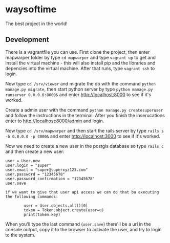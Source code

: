 # waysoftime
The best project in the world!


## Development
There is a vagrantfile you can use.
First clone the project, then enter mapwarper folder by type `cd mapwarper` and type `vagrant up` to get and install the virtual machine - this will also install pip and the libraries and depencies into the virtual machine.
After that runs, type `vagrant ssh` to login.

Now type `cd /srv/viewer` and migrate the db with the command `python manage.py migrate`, then start python server by type `python manage.py runserver 0.0.0.0:8000&` and enter [http://localhost:8000](http://localhost:8000) to see if it's worked.

Create a admin user with the command `python manage.py createsuperuser` and follow the instructions in the terminal. After you finish the inserucations enter to [http://localhost:8000/admin](http://localhost:8000/admin) and login.

Now type `cd /srv/mapwarper` and then start the rails server by type `rails s -b 0.0.0.0 -p 3000&` and enter [http://localhost:3000](http://localhost:3000) to see if it's worked.

Now we need to create a new user in the postgis database so type `rails c` and then create a new user:
```
user = User.new
user.login = "super"
user.email = "super@superxyz123.com"
user.password = "12345678"
user.password_confirmation = "12345678"
user.save

```
    if we want to give that user api access we can do that bu executing the following commands:
```
        user = User.objects.all()[0]
        token = Token.object.create(user=u)
        print(token.key)
```
When you'll type the last command (`user.save`) there'll be a url in the console output, copy it to the browser to activate the user, and try to login to the system.
